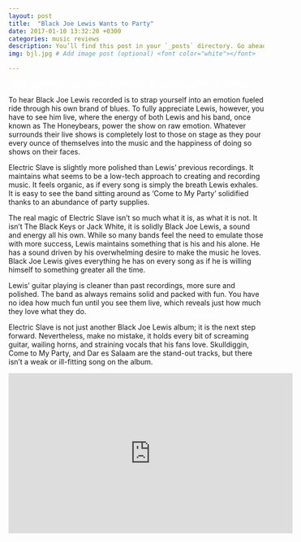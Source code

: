 ```yaml
---
layout: post
title:  "Black Joe Lewis Wants to Party"
date: 2017-01-10 13:32:20 +0300
categories: music reviews
description: You’ll find this post in your `_posts` directory. Go ahead and edit it and re-build the site to see your changes. # Add post description (optional)
img: bjl.jpg # Add image post (optional) <font color="white"></font>

---
```

<font color="white">strap yourself into an emotion fueled ride through his own brand of blues.                                </font>

To hear Black Joe Lewis recorded is to strap yourself into an emotion fueled ride through his own brand of blues. To fully appreciate Lewis, however, you have to see him live, where the energy of both Lewis and his band, once known as The Honeybears, power the show on raw emotion. Whatever surrounds their live shows is completely lost to those on stage as they pour every ounce of themselves into the music and the happiness of doing so shows on their faces.

Electric Slave is slightly more polished than Lewis’ previous recordings. It maintains what seems to be a low-tech approach to creating and recording music. It feels organic, as if every song is simply the breath Lewis exhales. It is easy to see the band sitting around as ‘Come to My Party’ solidified thanks to an abundance of party supplies. 

The real magic of Electric Slave isn’t so much what it is, as what it is not. It isn’t The Black Keys or Jack White, it is solidly Black Joe Lewis, a sound and energy all his own. While so many bands feel the need to emulate those with more success, Lewis maintains something that is his and his alone. He has a sound driven by his overwhelming desire to make the music he loves. Black Joe Lewis gives everything he has on every song as if he is willing himself to something greater all the time.

Lewis’ guitar playing is cleaner than past recordings, more sure and polished. The band as always remains solid and packed with fun. You have no idea how much fun until you see them live, which reveals just how much they love what they do.

Electric Slave is not just another Black Joe Lewis album; it is the next step forward. Nevertheless, make no mistake, it holds every bit of screaming guitar, wailing horns, and straining vocals that his fans love. Skulldiggin, Come to My Party, and Dar es Salaam are the stand-out tracks, but there isn’t a weak or ill-fitting song on the album. 

<iframe width="560" height="315" src="https://www.youtube.com/embed/GX_FqyjbIIo" frameborder="0" allow="accelerometer; autoplay; encrypted-media; gyroscope; picture-in-picture" allowfullscreen></iframe>